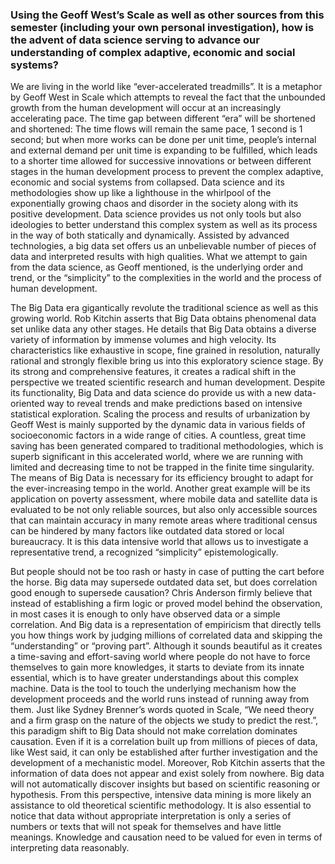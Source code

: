 ### Using the Geoff West’s Scale as well as other sources from this semester (including your own personal investigation), how is the advent of data science serving to advance our understanding of complex adaptive, economic and social systems?

We are living in the world like “ever-accelerated treadmills”. It is a metaphor by Geoff West in Scale which attempts to reveal the fact that the unbounded growth from the human development will occur at an increasingly accelerating pace. The time gap between different “era” will be shortened and shortened: The time flows will remain the same pace, 1 second is 1 second; but when more works can be done per unit time, people’s internal and external demand per unit time is expanding to be fulfilled, which leads to a shorter time allowed for successive innovations or between different stages in the human development process to prevent the complex adaptive, economic and social systems from collapsed. Data science and its methodologies show up like a lighthouse in the whirlpool of the exponentially growing chaos and disorder in the society along with its positive development. Data science provides us not only tools but also ideologies to better understand this complex system as well as its process in the way of both statically and dynamically. Assisted by advanced technologies, a big data set offers us an unbelievable number of pieces of data and interpreted results with high qualities. What we attempt to gain from the data science, as Geoff mentioned, is the underlying order and trend, or the “simplicity” to the complexities in the world and the process of human development.

The Big Data era gigantically revolute the traditional science as well as this growing world. Rob Kitchin asserts that Big Data obtains phenomenal data set unlike data any other stages. He details that Big Data obtains a diverse variety of information by immense volumes and high velocity. Its characteristics like exhaustive in scope, fine grained in resolution, naturally rational and strongly flexible bring us into this exploratory science stage. By its strong and comprehensive features, it creates a radical shift in the perspective we treated scientific research and human development. Despite its functionality, Big Data and data science do provide us with a new data-oriented way to reveal trends and make predictions based on intensive statistical exploration. Scaling the process and results of urbanization by Geoff West is mainly supported by the dynamic data in various fields of socioeconomic factors in a wide range of cities. A countless, great time saving has been generated compared to traditional methodologies, which is superb significant in this accelerated world, where we are running with limited and decreasing time to not be trapped in the finite time singularity. The means of Big Data is necessary for its efficiency brought to adapt for the ever-increasing tempo in the world. Another great example will be its application on poverty assessment, where mobile data and satellite data is evaluated to be not only reliable sources, but also only accessible sources that can maintain accuracy in many remote areas where traditional census can be hindered by many factors like outdated data stored or local bureaucracy. It is this data intensive world that allows us to investigate a representative trend, a recognized “simplicity” epistemologically. 

But people should not be too rash or hasty in case of putting the cart before the horse. Big data may supersede outdated data set, but does correlation good enough to supersede causation? Chris Anderson firmly believe that instead of establishing a firm logic or proved model behind the observation, in most cases it is enough to only have observed data or a simple correlation. And Big data is a representation of empiricism that directly tells you how things work by judging millions of correlated data and skipping the “understanding” or “proving part”. Although it sounds beautiful as it creates a time-saving and effort-saving world where people do not have to force themselves to gain more knowledges, it starts to deviate from its innate essential, which is to have greater understandings about this complex machine. Data is the tool to touch the underlying mechanism how the development proceeds and the world runs instead of running away from them. Just like Sydney Brenner’s words quoted in Scale, “We need theory and a firm grasp on the nature of the objects we study to predict the rest.”, this paradigm shift to Big Data should not make correlation dominates causation. Even if it is a correlation built up from millions of pieces of data, like West said, it can only be established after further investigation and the development of a mechanistic model. Moreover, Rob Kitchin asserts that the information of data does not appear and exist solely from nowhere. Big data will not automatically discover insights but based on scientific reasoning or hypothesis. From this perspective, intensive data mining is more likely an assistance to old theoretical scientific methodology. It is also essential to notice that data without appropriate interpretation is only a series of numbers or texts that will not speak for themselves and have little meanings. Knowledge and causation need to be valued for even in terms of interpreting data reasonably.
